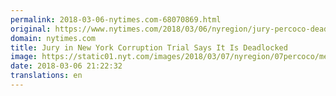 ```yaml
---
permalink: 2018-03-06-nytimes.com-68070869.html
original: https://www.nytimes.com/2018/03/06/nyregion/jury-percoco-deadlocked-corruption-mistrial.html?partner=rss&amp;emc=rss
domain: nytimes.com
title: Jury in New York Corruption Trial Says It Is Deadlocked
image: https://static01.nyt.com/images/2018/03/07/nyregion/07percoco/merlin_135059559_abbce4f4-92b5-4619-8334-b561dff7dec5-mediumThreeByTwo440.jpg
date: 2018-03-06 21:22:32
translations: en
---
```


